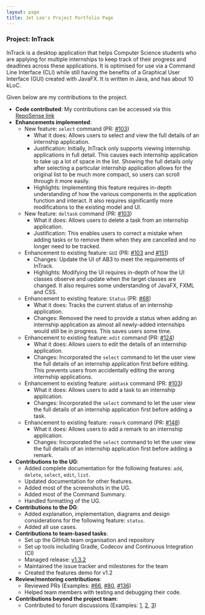 ```yaml
---
layout: page
title: Jet Lee's Project Portfolio Page
---
```


### Project: InTrack

InTrack is a desktop application that helps Computer Science students who are applying for multiple internships to keep
track of their progress and deadlines across these applications. It is optimised for use via a Command Line Interface
(CLI) while still having the benefits of a Graphical User Interface (GUI) created with JavaFX. It is written in Java,
and has about 10 kLoC.

Given below are my contributions to the project.
* **Code contributed**: My contributions can be accessed via this 
  [RepoSense link](https://nus-cs2103-ay2223s1.github.io/tp-dashboard/?search=jetlfj&breakdown=true)
* **Enhancements implemented**:
  * New feature: `select` command (PR: [#103](https://github.com/AY2223S1-CS2103T-T11-2/tp/pull/103))
    * What it does: Allows users to select and view the full details of an internship application.
    * Justification: Initially, InTrack only supports viewing internship applications in full detail. This causes each
    internship application to take up a lot of space in the list. Showing the full details only after selecting a 
    particular internship application allows for the original list to be much more compact, so users can scroll through
    it more easily.
    * Highlights: Implementing this feature requires in-depth understanding of how the various components in the 
    application function and interact. It also requires significantly more modifications to the existing model and UI. 
  * New feature: `deltask` command (PR: [#103](https://github.com/AY2223S1-CS2103T-T11-2/tp/pull/103))
    * What it does: Allows users to delete a task from an internship application.
    * Justification: This enables users to correct a mistake when adding tasks or to remove them when they are cancelled
    and no longer need to be tracked.
  * Enhancement to existing feature: `GUI` (PR: [#103](https://github.com/AY2223S1-CS2103T-T11-2/tp/pull/103) and 
  [#151](https://github.com/AY2223S1-CS2103T-T11-2/tp/pull/151))
    * Changes: Update the UI of AB3 to meet the requirements of InTrack.
    * Highlights: Modifying the UI requires in-depth of how the UI classes observe and update when the target classes
    are changed. It also requires some understanding of JavaFX, FXML and CSS.
  * Enhancement to existing feature: `Status` (PR: [#68](https://github.com/AY2223S1-CS2103T-T11-2/tp/pull/68))
    * What it does: Tracks the current status of an internship application.
    * Changes: Removed the need to provide a status when adding an internship application as almost all newly-added
    internships would still be in progress. This saves users some time.
  * Enhancement to existing feature: `edit` command (PR: [#124](https://github.com/AY2223S1-CS2103T-T11-2/tp/pull/124))
    * What it does: Allows users to edit the details of an internship application.
    * Changes: Incorporated the `select` command to let the user view the full details of an internship application 
    first before editing. This prevents users from accidentally editing the wrong internship applications.
  * Enhancement to existing feature: `addtask` command (PR: [#103](https://github.com/AY2223S1-CS2103T-T11-2/tp/pull/103))
    * What it does: Allows users to add a task to an internship application.
    * Changes: Incorporated the `select` command to let the user view the full details of an internship application
      first before adding a task.
  * Enhancement to existing feature: `remark` command (PR: [#148](https://github.com/AY2223S1-CS2103T-T11-2/tp/pull/148))
    * What it does: Allows users to add a remark to an internship application.
    * Changes: Incorporated the `select` command to let the user view the full details of an internship application
      first before adding a remark.
* **Contributions to the UG**:
  * Added complete documentation for the following features: `add`, `delete`, `select`, `edit`, `list`.
  * Updated documentation for other features.
  * Added most of the screenshots in the UG.
  * Added most of the Command Summary.
  * Handled formatting of the UG.
* **Contributions to the DG**: 
  * Added explanation, implementation, diagrams and design considerations for the following feature: `status`.
  * Added all use cases.
* **Contributions to team-based tasks**:
  * Set up the GitHub team organisation and repository
  * Set up tools including Gradle, Codecov and Continuous Integration (CI)
  * Managed release: [v1.3.2](https://github.com/AY2223S1-CS2103T-T11-2/tp/releases/tag/v1.3.2)
  * Maintained the issue tracker and milestones for the team
  * Created the features demo for v1.2
* **Review/mentoring contributions**:
  * Reviewed PRs (Examples: [#66](https://github.com/AY2223S1-CS2103T-T11-2/tp/pull/66),
  [#80](https://github.com/AY2223S1-CS2103T-T11-2/tp/pull/80),
  [#136](https://github.com/AY2223S1-CS2103T-T11-2/tp/pull/136))
  * Helped team members with testing and debugging their code.
* **Contributions beyond the project team**:
  * Contributed to forum discussions (Examples: [1](https://github.com/nus-cs2103-AY2223S1/forum/issues/35), 
  [2](https://github.com/nus-cs2103-AY2223S1/forum/issues/135),
  [3](https://github.com/nus-cs2103-AY2223S1/forum/issues/230))
